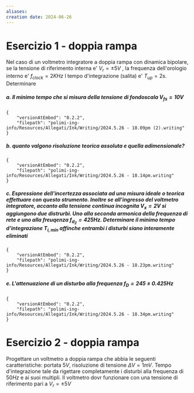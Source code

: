 ```yaml
---
aliases: 
creation date: 2024-06-26
---
```


# Esercizio 1 - doppia rampa
Nel caso di un voltmetro integratore a doppia rampa con dinamica bipolare, se la tensione di riferimento interna e' $V_{r} = \pm 5V$ , la frequenza dell'orologio interno e' $f_{clock} = 2 KHz$ l tempo d'integrazione (salita) e' $T_{up} = 2s$. Determinare
##### a. Il minimo tempo che si misura della tensione di fondoscala $V_{fs} = 10 V$
```handwritten-ink
{
	"versionAtEmbed": "0.2.2",
	"filepath": "polimi-ing-info/Resources/Allegati/Ink/Writing/2024.5.26 - 18.09pm (2).writing"
}
```

##### b. quanto valgono risoluzione teorica assoluta e quella adimensionale?

```handwritten-ink
{
	"versionAtEmbed": "0.2.2",
	"filepath": "polimi-ing-info/Resources/Allegati/Ink/Writing/2024.5.26 - 18.14pm.writing"
}
```


##### c. Espressione dell'incertezza associata ad una misura ideale o teorica effettuare con questo strumento. Inoltre se all'ingresso del voltmetro integratore, accanto alla tensione continua incognita $V_{x} = 2V$ si aggiungono due distrurbi. Uno alla seconda armonica della frequenza di rete e uno alla freuqenza $f_{d_{2}} = 425 Hz$. Determinare il minimo tempo d'integrazione $T_{i,min}$ affinche entrambi i disturbi siano interamente eliminati

```handwritten-ink
{
	"versionAtEmbed": "0.2.2",
	"filepath": "polimi-ing-info/Resources/Allegati/Ink/Writing/2024.5.26 - 18.23pm.writing"
}
```


##### e. L'attenuazione di un disturbo alla frequenza $f_{D} = 245 \pm 0.425 Hz$

```handwritten-ink
{
	"versionAtEmbed": "0.2.2",
	"filepath": "polimi-ing-info/Resources/Allegati/Ink/Writing/2024.5.26 - 18.34pm.writing"
}
```

# Esercizio 2 - doppia rampa
Progettare un voltmetro a doppia rampa che abbia le seguenti caratteristiche: portata $5V$, risoluzione di tensione $\Delta V  =1 mV$. Tempo d'integrazione tale da rigettare completamente i disturbi alla frequenza di $50 Hz$ e ai suoi multipli. Il voltmetro dovr funzionare con una tensione di riferimento pari a $V_{r} = \pm 5 V$

